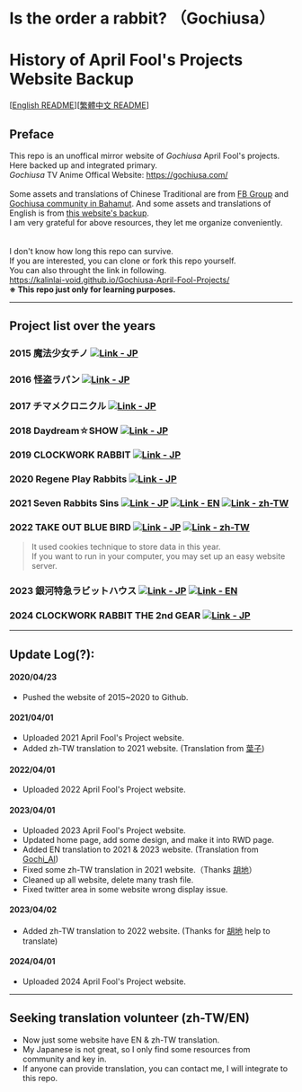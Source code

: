 # Is the order a rabbit? （Gochiusa）
# History of April Fool's Projects Website Backup

[[English README](README.md)][[繁體中文 README](README_zh-tw.md)]

## Preface
This repo is an unoffical mirror website of *Gochiusa* April Fool's projects.<br>
Here backed up and integrated primary.<br>
*Gochiusa* TV Anime Offical Website: https://gochiusa.com/<br>
<br>
Some assets and translations of Chinese Traditional are from [FB Group](https://www.facebook.com/groups/1473402019387376) and [Gochiusa community in Bahamut](https://forum.gamer.com.tw/A.php?bsn=45294). And some assets and translations of English is from [this website's backup](https://gochiusa.fandom.com/wiki/Official_April_Fool%27s_Projects).<br>
I am very grateful for above resources, they let me organize conveniently.<br>
<br><br>
I don't know how long this repo can survive.<br>
If you are interested, you can clone or fork this repo yourself.<br>
You can also throught the link in following.<br>
https://kalinlai-void.github.io/Gochiusa-April-Fool-Projects/<br>
<b> ※ This repo just only for learning purposes. </b>

---
## Project list over the years

### 2015 魔法少女チノ [![Link - JP](https://img.shields.io/badge/Link-JP-blue)](https://kalinlai-void.github.io/Gochiusa-April-Fool-Projects/gochiusa2015/gochiusa.com/af/index.html)

### 2016 怪盗ラパン [![Link - JP](https://img.shields.io/badge/Link-JP-blue)](https://kalinlai-void.github.io/Gochiusa-April-Fool-Projects/gochiusa2016/gochiusa.com/af/index.html)

### 2017 チマメクロニクル [![Link - JP](https://img.shields.io/badge/Link-JP-blue)](https://kalinlai-void.github.io/Gochiusa-April-Fool-Projects/gochiusa2017/gochiusa.com/af/index.html) 

### 2018 Daydream☆SHOW [![Link - JP](https://img.shields.io/badge/Link-JP-blue)](https://kalinlai-void.github.io/Gochiusa-April-Fool-Projects/gochiusa2018/gochiusa.com/af/index.html)

### 2019 CLOCKWORK RABBIT [![Link - JP](https://img.shields.io/badge/Link-JP-blue)](https://kalinlai-void.github.io/Gochiusa-April-Fool-Projects/gochiusa2019/gochiusa.com/index.html)

### 2020 Regene Play Rabbits [![Link - JP](https://img.shields.io/badge/Link-JP-blue)](https://kalinlai-void.github.io/Gochiusa-April-Fool-Projects/gochiusa2020/gochiusa.com/af/index.html)

### 2021 Seven Rabbits Sins [![Link - JP](https://img.shields.io/badge/Link-JP-blue)](https://kalinlai-void.github.io/Gochiusa-April-Fool-Projects/gochiusa2021/gochiusa.com/af/index.html) [![Link - EN](https://img.shields.io/badge/Link-EN-ff69b4)](https://kalinlai-void.github.io/Gochiusa-April-Fool-Projects/gochiusa2021/gochiusa.com/af/index-en.html)  [![Link - zh-TW](https://img.shields.io/badge/Link-zhTW-active)](https://kalinlai-void.github.io/Gochiusa-April-Fool-Projects/gochiusa2021/gochiusa.com/af/index-zh-tw.html)

### 2022 TAKE OUT BLUE BIRD [![Link - JP](https://img.shields.io/badge/Link-JP-blue)](https://kalinlai-void.github.io/Gochiusa-April-Fool-Projects/gochiusa2022/gochiusa.com/af/index.html) [![Link - zh-TW](https://img.shields.io/badge/Link-zhTW-active)](https://kalinlai-void.github.io/Gochiusa-April-Fool-Projects/gochiusa2022/gochiusa.com/af/index-zh-tw.html)
> It used cookies technique to store data in this year. <br>
> If you want to run in your computer, you may set up an easy website server.

### 2023 銀河特急ラビットハウス [![Link - JP](https://img.shields.io/badge/Link-JP-blue)](https://kalinlai-void.github.io/Gochiusa-April-Fool-Projects/gochiusa2023/gochiusa.com/af/index.html) [![Link - EN](https://img.shields.io/badge/Link-EN-ff69b4)](https://kalinlai-void.github.io/Gochiusa-April-Fool-Projects/gochiusa2023/gochiusa.com/af/index-en.html)

### 2024 CLOCKWORK RABBIT THE 2nd GEAR [![Link - JP](https://img.shields.io/badge/Link-JP-blue)](https://kalinlai-void.github.io/Gochiusa-April-Fool-Projects/gochiusa2024/gochiusa.com/af/index.html)

---
## Update Log(?):
#### 2020/04/23
- Pushed the website of 2015~2020 to Github.
#### 2021/04/01
- Uploaded 2021 April Fool's Project website.
- Added zh-TW translation to 2021 website. (Translation from [葉子](https://drive.google.com/drive/folders/18wBTug8KaPq2TH4SVcePVXZ9SBg5YlVJ?fbclid=IwAR0wG9G2LLAaM3O3X6wLgpqxfR-LARqohXf2t21X1LPas6RZiO9LAfvH1Ac))
#### 2022/04/01
- Uploaded 2022 April Fool's Project website.
#### 2023/04/01
- Uploaded 2023 April Fool's Project website.
- Updated home page, add some design, and make it into RWD page. 
- Added EN translation to 2021 & 2023 website. (Translation from [Gochi_AI](https://github.com/gochiAI))
- Fixed some zh-TW translation in 2021 website.（Thanks [胡地](https://home.gamer.com.tw/homeindex.php?owner=eten851229)）
- Cleaned up all website, delete many trash file. 
- Fixed twitter area in some website wrong display issue.
#### 2023/04/02
- Added zh-TW translation to 2022 website. (Thanks for [胡地](https://home.gamer.com.tw/homeindex.php?owner=eten851229) help to translate)
#### 2024/04/01
- Uploaded 2024 April Fool's Project website.

---
## Seeking translation volunteer (zh-TW/EN)
- Now just some website have EN & zh-TW translation.
- My Japanese is not great, so I only find some resources from community and key in.
- If anyone can provide translation, you can contact me, I will integrate to this repo.